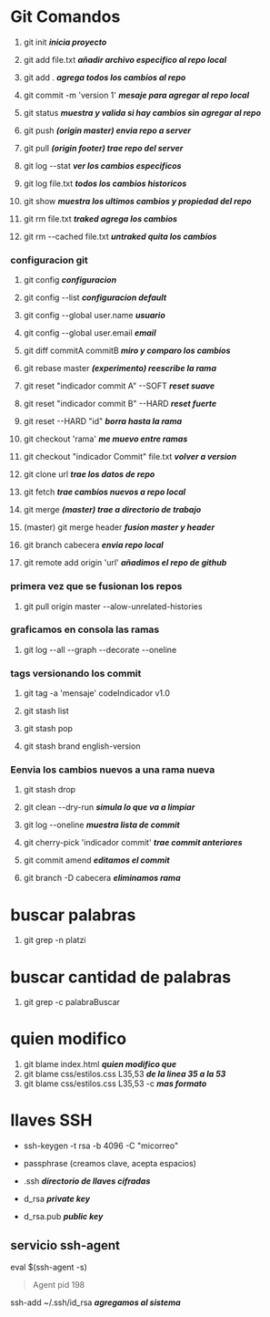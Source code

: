 # Git Comandos
1. git init ***inicia proyecto***  

2. git add file.txt  ***añadir archivo especifico al repo local***  
3. git add . ***agrega todos los cambios al repo***  

4. git commit -m 'version 1' ***mesaje para agregar al repo local***  
5. git status ***muestra y valida si hay cambios sin agregar al repo***  

6. git push ***(origin master) envia repo a server***  
7. git pull ***(origin footer) trae repo del server***  

8. git log --stat ***ver los cambios especificos***  
9. git log file.txt ***todos los cambios historicos***   
10. git show ***muestra los ultimos cambios y propiedad del repo***   

11. git rm file.txt ***traked agrega los cambios***  
12. git rm --cached file.txt ***untraked quita los cambios***  

### configuracion git
1. git config ***configuracion***  
2. git config --list ***configuracion default***   
3. git config --global user.name ***usuario***  
4. git config --global user.email ***email***   

5. git diff commitA commitB ***miro y comparo los cambios***  
6. git rebase master ***(experimento) reescribe la rama***   

7. git reset "indicador commit A" --SOFT ***reset suave***  
8. git reset "indicador commit B" --HARD ***reset fuerte***   
9. git reset --HARD "id" ***borra hasta la rama***  

10. git checkout 'rama' ***me muevo entre ramas***  
11. git checkout "indicador Commit" file.txt ***volver a version***  

12. git clone url ***trae los datos de repo***  

13. git fetch ***trae cambios nuevos a repo local***  
14. git merge ***(master) trae a directorio de trabajo***   
15. (master) git merge header ***fusion master y header***  

16. git branch cabecera ***envia repo local***  

17. git remote add origin 'url' ***añadimos el repo de github***  

### primera vez que se fusionan los repos
1. git pull origin master --alow-unrelated-histories

### graficamos en consola las ramas 
1. git log --all --graph --decorate --oneline

### tags versionando los commit
1. git tag -a 'mensaje' codeIndicador v1.0  

1. git stash list  
2. git stash pop  
3. git stash brand english-version  

### Eenvia los cambios nuevos a una rama nueva 
1. git stash drop

1. git clean --dry-run ***simula lo que va a limpiar*** 
2. git log --oneline ***muestra lista de commit***  
3. git cherry-pick 'indicador commit' ***trae commit anteriores***  
4. git commit amend ***editamos el commit***  
5. git branch -D cabecera ***eliminamos rama***  

# buscar palabras
1. git grep -n platzi

# buscar cantidad de palabras 
1. git grep -c palabraBuscar

# quien modifico
1. git blame index.html ***quien modifico que***  
2. git blame css/estilos.css L35,53 ***de la linea 35 a la 53***  
3. git blame css/estilos.css L35,53 -c ***mas formato***  


# llaves SSH
- ssh-keygen -t rsa -b 4096 -C "micorreo"  
- passphrase (creamos clave, acepta espacios)  

- .ssh ***directorio de llaves cifradas***  

- d_rsa ***private key***  
- d_rsa.pub ***public key***  

## servicio ssh-agent 
eval $(ssh-agent -s)  
> Agent pid 198  

ssh-add ~/.ssh/id_rsa ***agregamos al sistema***  